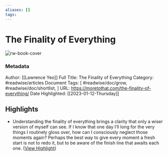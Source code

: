 ```yaml
---
aliases: []
tags:
---
```

# The Finality of Everything

![rw-book-cover](https://moretothat.com/wp-content/uploads/2019/08/F03-Sunset-Jacket-on-Chair-Rev.png)
### Metadata
Author: [[Lawrence Yeo]]
Full Title: The Finality of Everything
Category: #readwise/articles
Document Tags: [ #readwise/doc/grow,  #readwise/doc/shortlist, ]
URL: https://moretothat.com/the-finality-of-everything/
Date Highlighted: [[2023-01-12-Thursday]]

## Highlights
- Understanding the finality of everything brings a clarity that only a wiser version of myself can see. If I know that one day I’ll long for the very things I routinely gloss over, how can I consciously neglect those moments again? Perhaps the best way to give every moment a fresh start is not to redo it, but to be aware of the finish line that awaits each one. ([View Highlight](https://read.readwise.io/read/01gpkca0cmwjpxq0btb17jhcvk))
